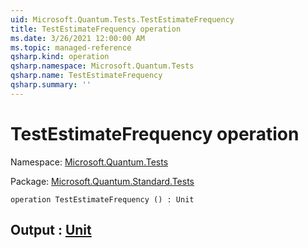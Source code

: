 ```yaml
---
uid: Microsoft.Quantum.Tests.TestEstimateFrequency
title: TestEstimateFrequency operation
ms.date: 3/26/2021 12:00:00 AM
ms.topic: managed-reference
qsharp.kind: operation
qsharp.namespace: Microsoft.Quantum.Tests
qsharp.name: TestEstimateFrequency
qsharp.summary: ''
---
```


# TestEstimateFrequency operation

Namespace: [Microsoft.Quantum.Tests](xref:Microsoft.Quantum.Tests)

Package: [Microsoft.Quantum.Standard.Tests](https://nuget.org/packages/Microsoft.Quantum.Standard.Tests)




```qsharp
operation TestEstimateFrequency () : Unit
```


## Output : [Unit](xref:microsoft.quantum.lang-ref.unit)

